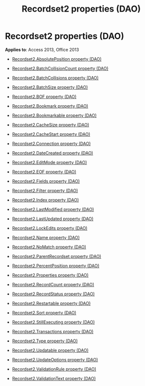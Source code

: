 ﻿---
title: Recordset2 properties (DAO)
TOCTitle: Properties
ms:assetid: c38758f6-a952-45fe-bcbf-c5796b404d67
ms:mtpsurl: https://msdn.microsoft.com/library/Dn161301(v=office.15)
ms:contentKeyID: 52074268
ms.date: 09/18/2015
mtps_version: v=office.15
---

# Recordset2 properties (DAO)


**Applies to**: Access 2013, Office 2013



  - [Recordset2.AbsolutePosition property (DAO)](recordset2-absoluteposition-property-dao.md)

  - [Recordset2.BatchCollisionCount property (DAO)](recordset2-batchcollisioncount-property-dao.md)

  - [Recordset2.BatchCollisions property (DAO)](recordset2-batchcollisions-property-dao.md)

  - [Recordset2.BatchSize property (DAO)](recordset2-batchsize-property-dao.md)

  - [Recordset2.BOF property (DAO)](recordset2-bof-property-dao.md)

  - [Recordset2.Bookmark property (DAO)](recordset2-bookmark-property-dao.md)

  - [Recordset2.Bookmarkable property (DAO)](recordset2-bookmarkable-property-dao.md)

  - [Recordset2.CacheSize property (DAO)](recordset2-cachesize-property-dao.md)

  - [Recordset2.CacheStart property (DAO)](recordset2-cachestart-property-dao.md)

  - [Recordset2.Connection property (DAO)](recordset2-connection-property-dao.md)

  - [Recordset2.DateCreated property (DAO)](recordset2-datecreated-property-dao.md)

  - [Recordset2.EditMode property (DAO)](recordset2-editmode-property-dao.md)

  - [Recordset2.EOF property (DAO)](recordset2-eof-property-dao.md)

  - [Recordset2.Fields property (DAO)](recordset2-fields-property-dao.md)

  - [Recordset2.Filter property (DAO)](recordset2-filter-property-dao.md)

  - [Recordset2.Index property (DAO)](recordset2-index-property-dao.md)

  - [Recordset2.LastModified property (DAO)](recordset2-lastmodified-property-dao.md)

  - [Recordset2.LastUpdated property (DAO)](recordset2-lastupdated-property-dao.md)

  - [Recordset2.LockEdits property (DAO)](recordset2-lockedits-property-dao.md)

  - [Recordset2.Name property (DAO)](recordset2-name-property-dao.md)

  - [Recordset2.NoMatch property (DAO)](recordset2-nomatch-property-dao.md)

  - [Recordset2.ParentRecordset property (DAO)](recordset2-parentrecordset-property-dao.md)

  - [Recordset2.PercentPosition property (DAO)](recordset2-percentposition-property-dao.md)

  - [Recordset2.Properties property (DAO)](recordset2-properties-property-dao.md)

  - [Recordset2.RecordCount property (DAO)](recordset2-recordcount-property-dao.md)

  - [Recordset2.RecordStatus property (DAO)](recordset2-recordstatus-property-dao.md)

  - [Recordset2.Restartable property (DAO)](recordset2-restartable-property-dao.md)

  - [Recordset2.Sort property (DAO)](recordset2-sort-property-dao.md)

  - [Recordset2.StillExecuting property (DAO)](recordset2-stillexecuting-property-dao.md)

  - [Recordset2.Transactions property (DAO)](recordset2-transactions-property-dao.md)

  - [Recordset2.Type property (DAO)](recordset2-type-property-dao.md)

  - [Recordset2.Updatable property (DAO)](recordset2-updatable-property-dao.md)

  - [Recordset2.UpdateOptions property (DAO)](recordset2-updateoptions-property-dao.md)

  - [Recordset2.ValidationRule property (DAO)](recordset2-validationrule-property-dao.md)

  - [Recordset2.ValidationText property (DAO)](recordset2-validationtext-property-dao.md)

